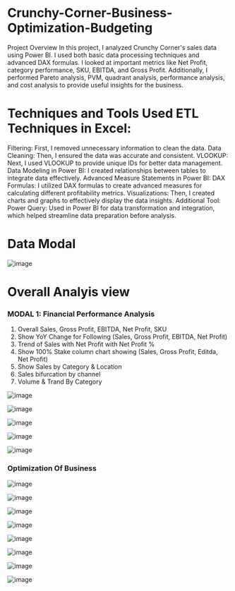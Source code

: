 # Crunchy-Corner-Business-Optimization-Budgeting
Project Overview
In this project, I analyzed Crunchy Corner's sales data using Power BI. I used both basic data processing techniques and advanced DAX formulas. I looked at important metrics like Net Profit, category performance, SKU, EBITDA, and Gross Profit. Additionally, I performed Pareto analysis, PVM, quadrant analysis, performance analysis, and cost analysis to provide useful insights for the business.

# Techniques and Tools Used ETL Techniques in Excel:
Filtering: First, I removed unnecessary information to clean the data. Data Cleaning: Then, I ensured the data was accurate and consistent.  VLOOKUP: Next, I used VLOOKUP to provide unique IDs for better data management. Data Modeling in Power BI: I created relationships between tables to integrate data effectively. Advanced Measure Statements in Power BI: DAX Formulas: I utilized DAX formulas to create advanced measures for calculating different profitability metrics. Visualizations: Then, I created charts and graphs to effectively display the data insights. Additional Tool: Power Query: Used in Power BI for data transformation and integration, which helped streamline data preparation before analysis. 

# Data Modal
![image](https://github.com/user-attachments/assets/ae830f69-5640-48ee-89af-06f43d22f6bf)

# Overall Analyis view 
###  MODAL 1:  Financial Performance Analysis
1. Overall Sales, Gross Profit, EBITDA, Net Profit, SKU
2. Show YoY Change for Following (Sales, Gross Profit, EBITDA, Net Profit)
3. Trend of Sales with Net Profit with Net Profit %
4. Show 100% Stake column chart showing (Sales, Gross Profit, Editda, Net Profit)
5. Show Sales by Category & Location
6. Sales bifurcation by channel
7. Volume & Trand By Category

![image](https://github.com/user-attachments/assets/a94fa072-92e7-4b37-99fe-967f3c69595a)


![image](https://github.com/user-attachments/assets/db0d7ae0-ae0d-4c85-b8d3-7e9fccbb26d0)


![image](https://github.com/user-attachments/assets/d3480859-6558-41f6-9dde-04065a522e3e)


![image](https://github.com/user-attachments/assets/ecfcba2c-00b3-4550-b6d1-c94d722f83ae)


![image](https://github.com/user-attachments/assets/535f3cee-9bff-4b70-89f6-76297321c9d3)


### Optimization Of Business



![image](https://github.com/user-attachments/assets/df7c2415-1877-49df-85f7-606ff3dd91ec)



![image](https://github.com/user-attachments/assets/45f4211b-55f2-4b32-b6a6-d310a7463a5f)


![image](https://github.com/user-attachments/assets/1aacff45-af9e-4371-8055-55d365e9d705)



![image](https://github.com/user-attachments/assets/1be3121f-8204-4e7a-b6a6-3c2201a6a7ba)



![image](https://github.com/user-attachments/assets/2767e5ae-10c9-4dea-9669-4ab9e7f4f7ed)



![image](https://github.com/user-attachments/assets/f49fae47-31cc-4100-8f0e-2e1e918f6987)



![image](https://github.com/user-attachments/assets/1117d267-c22a-44b5-8505-bfe282bbd98b)



![image](https://github.com/user-attachments/assets/306663f5-23d4-40fc-90eb-aa1431ef06fc)




